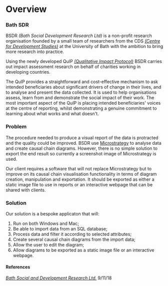 Overview
========

### Bath SDR 

BSDR _(Bath Social Development Research Ltd)_ is a non-profit research organisation founded by a small team of researchers
 from the CDS [_(Centre for Development Studies)_](http://www.bath.ac.uk/cds/) at the University of Bath with the ambition
 to bring more research into practice.
 
Using the newly developed QuIP [_(Qualitative Impact Protocol)_](http://bathsdr.org/wp-content/uploads/2017/09/Revised-QUIP-briefing-paper-July-2017.pdf)
 BSDR carries out impact assessment research on behalf of charities working in developing countries.

The QuIP provides a straightforward and cost-effective mechanism to ask intended beneficiaries about significant drivers
 of change in their lives, and to analyse and present the data collected. It is used to help organisations assess, learn
 from and demonstrate the social impact of their work. The most important aspect of the QuIP is placing intended beneficiaries'
 voices at the centre of reporting, whilst demonstrating a genuine commitment to learning about what works and what doesn't.
  
  
### Problem 

The procedure needed to produce a visual report of the data is protracted and the quality could be improved. BSDR use
 [Microstrategy](https://www.microstrategy.com/us) to analyse data and create causal chain diagrams. However, there is
 no simple solution to export the end result so currently a screenshot image of Microstrategy is used.
 
 Our client requires a software that will not replace Microstrategy but to improve on its causal chain visualisation
 functionality in terms of diagram creation, manipulation and exportation. It should be exported as either a static image
 file to use in reports or an interactive webpage that can be shared with clients.

### Solution 

Our solution is a bespoke applicaton that will:
1. Run on both Windows and Mac;
1. Be able to import data from an SQL database;
1. Process data and filter it according to selected attributes; 
1. Create several causal chain diagrams from the import data; 
1. Allow the user to edit the diagram;
1. Allow diagrams to be exported as a static image file or an interactive webpage. 

#### References
[_Bath Social and Development Research Ltd._](http://bathsdr.org/) 9/11/18
